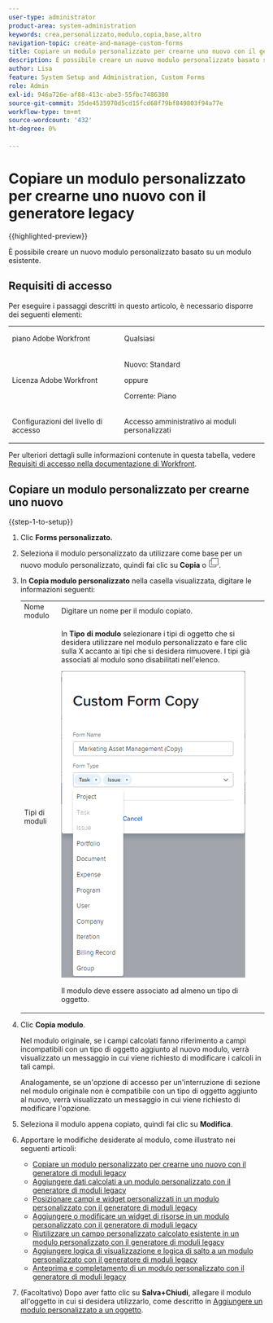 ```yaml
---
user-type: administrator
product-area: system-administration
keywords: crea,personalizzato,modulo,copia,base,altro
navigation-topic: create-and-manage-custom-forms
title: Copiare un modulo personalizzato per crearne uno nuovo con il generatore legacy
description: È possibile creare un nuovo modulo personalizzato basato su un modulo esistente.
author: Lisa
feature: System Setup and Administration, Custom Forms
role: Admin
exl-id: 946a726e-af88-413c-abe3-55fbc7486380
source-git-commit: 35de4535970d5cd15fcd68f79bf849803f94a77e
workflow-type: tm+mt
source-wordcount: '432'
ht-degree: 0%

---
```


# Copiare un modulo personalizzato per crearne uno nuovo con il generatore legacy

{{highlighted-preview}}

È possibile creare un nuovo modulo personalizzato basato su un modulo esistente.

## Requisiti di accesso

Per eseguire i passaggi descritti in questo articolo, è necessario disporre dei seguenti elementi:

<table style="table-layout:auto"> 
 <col> 
 <col> 
 <tbody> 
  <tr data-mc-conditions=""> 
   <td role="rowheader"> <p>piano Adobe Workfront</p> </td> 
   <td>Qualsiasi</td> 
  </tr> 
  <tr> 
   <td role="rowheader">Licenza Adobe Workfront</td> 
   <td>
   <p>Nuovo: Standard</p>
   <p>oppure</p>
   <p>Corrente: Piano</p></td>
  </tr> 
  <tr data-mc-conditions=""> 
   <td role="rowheader">Configurazioni del livello di accesso</td> 
   <td> <p>Accesso amministrativo ai moduli personalizzati</p> </td> 
  </tr> 
 </tbody> 
</table>

Per ulteriori dettagli sulle informazioni contenute in questa tabella, vedere [Requisiti di accesso nella documentazione di Workfront](/help/quicksilver/administration-and-setup/add-users/access-levels-and-object-permissions/access-level-requirements-in-documentation.md).

## Copiare un modulo personalizzato per crearne uno nuovo

{{step-1-to-setup}}

1. Clic **Forms personalizzato.**
1. Seleziona il modulo personalizzato da utilizzare come base per un nuovo modulo personalizzato, quindi fai clic su **Copia** <span class="preview">o ![Icona Copia](assets/copy-icon.png).</span>
1. In **Copia modulo personalizzato** nella casella visualizzata, digitare le informazioni seguenti:

   <table style="table-layout:auto"> 
    <col> 
    <col> 
    <tbody> 
     <tr> 
      <td role="rowheader">Nome modulo</td> 
      <td>Digitare un nome per il modulo copiato.</td> 
     </tr> 
     <tr> 
      <td role="rowheader"> <p role="rowheader">Tipi di moduli </p> </td> 
      <td> <p>In <b>Tipo di modulo</b> selezionare i tipi di oggetto che si desidera utilizzare nel modulo personalizzato e fare clic sulla X accanto ai tipi che si desidera rimuovere. I tipi già associati al modulo sono disabilitati nell'elenco.</p> 
      <p><img src="assets/copy-form-obj-types.png"></p> 
      <p>Il modulo deve essere associato ad almeno un tipo di oggetto.</p> 
      </td> 
     </tr> 
    </tbody> 
   </table>

1. Clic **Copia modulo**.

   Nel modulo originale, se i campi calcolati fanno riferimento a campi incompatibili con un tipo di oggetto aggiunto al nuovo modulo, verrà visualizzato un messaggio in cui viene richiesto di modificare i calcoli in tali campi.

   Analogamente, se un&#39;opzione di accesso per un&#39;interruzione di sezione nel modulo originale non è compatibile con un tipo di oggetto aggiunto al nuovo, verrà visualizzato un messaggio in cui viene richiesto di modificare l&#39;opzione.

1. Seleziona il modulo appena copiato, quindi fai clic su **Modifica**.
1. Apportare le modifiche desiderate al modulo, come illustrato nei seguenti articoli:

   * [Copiare un modulo personalizzato per crearne uno nuovo con il generatore di moduli legacy](#Add2)
   * [Aggiungere dati calcolati a un modulo personalizzato con il generatore di moduli legacy](../../../administration-and-setup/customize-workfront/create-manage-custom-forms/add-calculated-data-to-custom-form.md)
   * [Posizionare campi e widget personalizzati in un modulo personalizzato con il generatore di moduli legacy](../../../administration-and-setup/customize-workfront/create-manage-custom-forms/position-fields-in-a-custom-form.md)
   * [Aggiungere o modificare un widget di risorse in un modulo personalizzato con il generatore di moduli legacy](../../../administration-and-setup/customize-workfront/create-manage-custom-forms/add-widget-or-edit-its-properties-in-a-custom-form.md)
   * [Riutilizzare un campo personalizzato calcolato esistente in un modulo personalizzato con il generatore di moduli legacy](../../../administration-and-setup/customize-workfront/create-manage-custom-forms/use-existing-calc-field-new-custom-form.md)
   * [Aggiungere logica di visualizzazione e logica di salto a un modulo personalizzato con il generatore di moduli legacy](../../../administration-and-setup/customize-workfront/create-manage-custom-forms/display-or-skip-logic-custom-form.md)
   * [Anteprima e completamento di un modulo personalizzato con il generatore di moduli legacy](../../../administration-and-setup/customize-workfront/create-manage-custom-forms/preview-and-complete-a-custom-form.md)

1. (Facoltativo) Dopo aver fatto clic su **Salva+Chiudi**, allegare il modulo all&#39;oggetto in cui si desidera utilizzarlo, come descritto in [Aggiungere un modulo personalizzato a un oggetto](../../../workfront-basics/work-with-custom-forms/add-a-custom-form-to-an-object.md).
